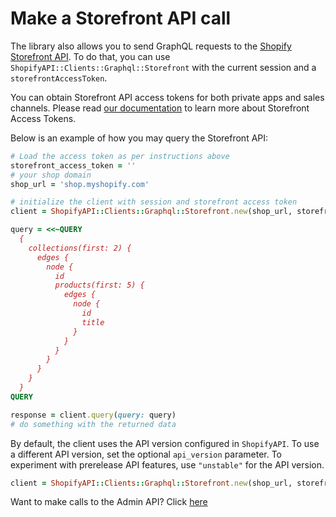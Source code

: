 # Make a Storefront API call

The library also allows you to send GraphQL requests to the [Shopify Storefront API](https://shopify.dev/docs/storefront-api). To do that, you can use `ShopifyAPI::Clients::Graphql::Storefront` with the current session and a `storefrontAccessToken`.

You can obtain Storefront API access tokens for both private apps and sales channels. Please read [our documentation](https://shopify.dev/docs/storefront-api/getting-started) to learn more about Storefront Access Tokens.

Below is an example of how you may query the Storefront API:

```ruby
# Load the access token as per instructions above
storefront_access_token = ''
# your shop domain
shop_url = 'shop.myshopify.com'

# initialize the client with session and storefront access token
client = ShopifyAPI::Clients::Graphql::Storefront.new(shop_url, storefront_access_token)

query = <<~QUERY
  {
    collections(first: 2) {
      edges {
        node {
          id
          products(first: 5) {
            edges {
              node {
                id
                title
              }
            }
          }
        }
      }
    }
  }
QUERY

response = client.query(query: query)
# do something with the returned data
```

By default, the client uses the API version configured in `ShopifyAPI`.  To use a different API version, set the optional `api_version` parameter.  To experiment with prerelease API features, use `"unstable"` for the API version.

```ruby
client = ShopifyAPI::Clients::Graphql::Storefront.new(shop_url, storefront_access_token, api_version: "unstable")
```

Want to make calls to the Admin API? Click [here](graphql.md)
